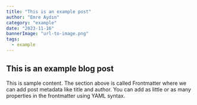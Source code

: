 ```yaml
---
title: "This is an example post"
author: "Emre Aydın"
category: "example"
date: "2023-11-16"
bannerImage: "url-to-image.png"
tags:
  - example
---
```


## This is an example blog post

This is sample content. The section above is called Frontmatter where we can add post metadata like title and author. You can add as little or as many properties in the frontmatter using YAML syntax.
